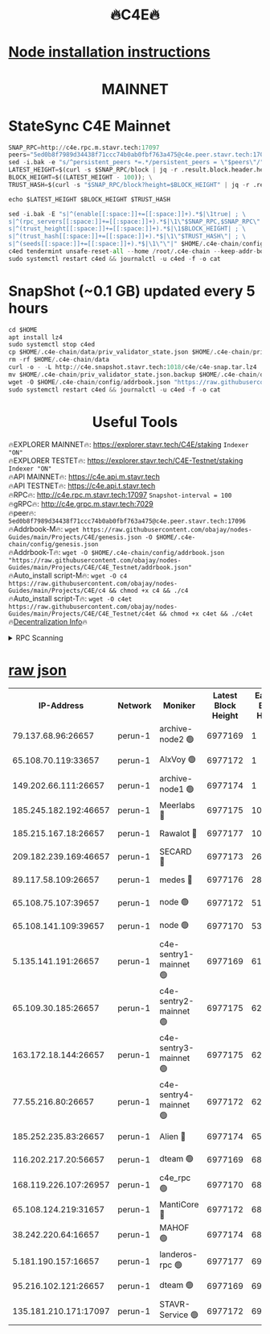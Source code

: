 <h1 align="center"> 🔥C4E🔥</h1>

[Node installation instructions](https://github.com/obajay/nodes-Guides/tree/main/Projects/C4E)
=

<h1 align="center"> MAINNET</h1>

# StateSync C4E Mainnet
```python
SNAP_RPC=http://c4e.rpc.m.stavr.tech:17097
peers="5ed0b8f7989d34438f71ccc74b0ab0fbf763a475@c4e.peer.stavr.tech:17096"
sed -i.bak -e "s/^persistent_peers *=.*/persistent_peers = \"$peers\"/" $HOME/.c4e-chain/config/config.toml
LATEST_HEIGHT=$(curl -s $SNAP_RPC/block | jq -r .result.block.header.height); \
BLOCK_HEIGHT=$((LATEST_HEIGHT - 100)); \
TRUST_HASH=$(curl -s "$SNAP_RPC/block?height=$BLOCK_HEIGHT" | jq -r .result.block_id.hash)

echo $LATEST_HEIGHT $BLOCK_HEIGHT $TRUST_HASH

sed -i.bak -E "s|^(enable[[:space:]]+=[[:space:]]+).*$|\1true| ; \
s|^(rpc_servers[[:space:]]+=[[:space:]]+).*$|\1\"$SNAP_RPC,$SNAP_RPC\"| ; \
s|^(trust_height[[:space:]]+=[[:space:]]+).*$|\1$BLOCK_HEIGHT| ; \
s|^(trust_hash[[:space:]]+=[[:space:]]+).*$|\1\"$TRUST_HASH\"| ; \
s|^(seeds[[:space:]]+=[[:space:]]+).*$|\1\"\"|" $HOME/.c4e-chain/config/config.toml
c4ed tendermint unsafe-reset-all --home /root/.c4e-chain --keep-addr-book
sudo systemctl restart c4ed && journalctl -u c4ed -f -o cat
```
# SnapShot (~0.1 GB) updated every 5 hours
```python
cd $HOME
apt install lz4
sudo systemctl stop c4ed
cp $HOME/.c4e-chain/data/priv_validator_state.json $HOME/.c4e-chain/priv_validator_state.json.backup
rm -rf $HOME/.c4e-chain/data
curl -o - -L http://c4e.snapshot.stavr.tech:1018/c4e/c4e-snap.tar.lz4 | lz4 -c -d - | tar -x -C $HOME/.c4e-chain --strip-components 2
mv $HOME/.c4e-chain/priv_validator_state.json.backup $HOME/.c4e-chain/data/priv_validator_state.json
wget -O $HOME/.c4e-chain/config/addrbook.json "https://raw.githubusercontent.com/obajay/nodes-Guides/main/Projects/C4E/addrbook.json"
sudo systemctl restart c4ed && journalctl -u c4ed -f -o cat
```
 <h1 align="center"> Useful Tools</h1>

🔥EXPLORER MAINNET🔥:  https://explorer.stavr.tech/C4E/staking            `Indexer "ON"` \
🔥EXPLORER TESTET🔥:   https://explorer.stavr.tech/C4E-Testnet/staking     `Indexer "ON"` \
🔥API MAINNET🔥:       https://c4e.api.m.stavr.tech \
🔥API TESTNET🔥:       https://c4e.api.t.stavr.tech \
🔥RPC🔥:               http://c4e.rpc.m.stavr.tech:17097                  `Snapshot-interval = 100` \
🔥gRPC🔥:              http://c4e.grpc.m.stavr.tech:7029 \
🔥peer🔥:              `5ed0b8f7989d34438f71ccc74b0ab0fbf763a475@c4e.peer.stavr.tech:17096` \
🔥Addrbook-M🔥:    ```wget https://raw.githubusercontent.com/obajay/nodes-Guides/main/Projects/C4E/genesis.json -O $HOME/.c4e-chain/config/genesis.json``` \
🔥Addrbook-T🔥:    ```wget -O $HOME/.c4e-chain/config/addrbook.json "https://raw.githubusercontent.com/obajay/nodes-Guides/main/Projects/C4E/C4E_Testnet/addrbook.json"``` \
🔥Auto_install script-M🔥: ```wget -O c4 https://raw.githubusercontent.com/obajay/nodes-Guides/main/Projects/C4E/c4 && chmod +x c4 && ./c4``` \
🔥Auto_install script-T🔥: ```wget -O c4et https://raw.githubusercontent.com/obajay/nodes-Guides/main/Projects/C4E/C4E_Testnet/c4et && chmod +x c4et && ./c4et``` \
🔥[Decentralization Info](https://github.com/obajay/StateSync-snapshots/tree/main/Projects/C4E/Decentralization)🔥




<details>
<summary>RPC Scanning</summary>

<h2 align="center"> We scan nodes in real time every 4 hours. And we provide the final result of RPC endpoints.
We cannot influence the operation of these nodes in any way. </h2>


```python
If Voting Power is higher than 0 --> then the Node is a validator of the network and may be subject to attack and be a potential threat to the chain.
```
```python
We marked such validators with a red symbol
```

</details>

[raw json](https://rpc-check.c4e.stavr.tech/c4e/rpc-c4e-result.json)
=



<table><tr><th>IP-Address</th><th>Network</th><th>Moniker</th><th>Latest Block Height</th><th>Earliest Block Height</th><th>Catching Up</th><th>Tx Index</th><th>Voting Power</th><th>Scan Time</th></tr><tr><td>79.137.68.96:26657</td><td>perun-1</td><td>archive-node2 🟢</td><td>6977169</td><td>1</td><td>False</td><td>on</td><td>0</td><td>2024-01-31T22:01:39.911497390UTC</td></tr><tr><td>65.108.70.119:33657</td><td>perun-1</td><td>AlxVoy 🟢</td><td>6977172</td><td>1</td><td>False</td><td>on</td><td>0</td><td>2024-01-31T22:01:53.935769859UTC</td></tr><tr><td>149.202.66.111:26657</td><td>perun-1</td><td>archive-node1 🟢</td><td>6977174</td><td>1</td><td>False</td><td>on</td><td>0</td><td>2024-01-31T22:02:09.966814303UTC</td></tr><tr><td>185.245.182.192:46657</td><td>perun-1</td><td>Meerlabs 🔴</td><td>6977175</td><td>1051501</td><td>False</td><td>on</td><td>527310</td><td>2024-01-31T22:02:17.284006656UTC</td></tr><tr><td>185.215.167.18:26657</td><td>perun-1</td><td>Rawalot 🔴</td><td>6977177</td><td>1090501</td><td>False</td><td>on</td><td>701423</td><td>2024-01-31T22:02:29.315755482UTC</td></tr><tr><td>209.182.239.169:46657</td><td>perun-1</td><td>SECARD 🔴</td><td>6977173</td><td>2616101</td><td>False</td><td>off</td><td>1136703</td><td>2024-01-31T22:02:05.093317983UTC</td></tr><tr><td>89.117.58.109:26657</td><td>perun-1</td><td>medes 🔴</td><td>6977176</td><td>2826001</td><td>False</td><td>off</td><td>1484927</td><td>2024-01-31T22:02:24.460130984UTC</td></tr><tr><td>65.108.75.107:39657</td><td>perun-1</td><td>node 🟢</td><td>6977172</td><td>5198801</td><td>False</td><td>on</td><td>0</td><td>2024-01-31T22:01:56.320347967UTC</td></tr><tr><td>65.108.141.109:39657</td><td>perun-1</td><td>node 🟢</td><td>6977170</td><td>5303301</td><td>False</td><td>on</td><td>0</td><td>2024-01-31T22:01:42.355263562UTC</td></tr><tr><td>5.135.141.191:26657</td><td>perun-1</td><td>c4e-sentry1-mainnet 🟢</td><td>6977169</td><td>6198001</td><td>False</td><td>on</td><td>0</td><td>2024-01-31T22:01:38.968179157UTC</td></tr><tr><td>65.109.30.185:26657</td><td>perun-1</td><td>c4e-sentry2-mainnet 🟢</td><td>6977175</td><td>6238301</td><td>False</td><td>on</td><td>0</td><td>2024-01-31T22:02:16.930755293UTC</td></tr><tr><td>163.172.18.144:26657</td><td>perun-1</td><td>c4e-sentry3-mainnet 🟢</td><td>6977175</td><td>6239001</td><td>False</td><td>on</td><td>0</td><td>2024-01-31T22:02:18.025700522UTC</td></tr><tr><td>77.55.216.80:26657</td><td>perun-1</td><td>c4e-sentry4-mainnet 🟢</td><td>6977172</td><td>6241001</td><td>False</td><td>on</td><td>0</td><td>2024-01-31T22:01:53.553942759UTC</td></tr><tr><td>185.252.235.83:26657</td><td>perun-1</td><td>Alien 🔴</td><td>6977174</td><td>6502501</td><td>False</td><td>on</td><td>1136703</td><td>2024-01-31T22:02:10.414271299UTC</td></tr><tr><td>116.202.217.20:56657</td><td>perun-1</td><td>dteam 🟢</td><td>6977169</td><td>6800901</td><td>False</td><td>on</td><td>0</td><td>2024-01-31T22:01:39.215812735UTC</td></tr><tr><td>168.119.226.107:26957</td><td>perun-1</td><td>c4e_rpc 🟢</td><td>6977170</td><td>6877170</td><td>False</td><td>on</td><td>0</td><td>2024-01-31T22:01:46.728959165UTC</td></tr><tr><td>65.108.124.219:31657</td><td>perun-1</td><td>MantiCore 🔴</td><td>6977172</td><td>6877172</td><td>False</td><td>off</td><td>193341</td><td>2024-01-31T22:01:53.207983085UTC</td></tr><tr><td>38.242.220.64:16657</td><td>perun-1</td><td>MAHOF 🟢</td><td>6977174</td><td>6885501</td><td>False</td><td>on</td><td>0</td><td>2024-01-31T22:02:07.479056192UTC</td></tr><tr><td>5.181.190.157:16657</td><td>perun-1</td><td>landeros-rpc 🟢</td><td>6977177</td><td>6966001</td><td>False</td><td>on</td><td>0</td><td>2024-01-31T22:02:28.988060723UTC</td></tr><tr><td>95.216.102.121:26657</td><td>perun-1</td><td>dteam 🟢</td><td>6977169</td><td>6972601</td><td>False</td><td>on</td><td>0</td><td>2024-01-31T22:01:39.558154456UTC</td></tr><tr><td>135.181.210.171:17097</td><td>perun-1</td><td>STAVR-Service 🟢</td><td>6977172</td><td>6974301</td><td>False</td><td>on</td><td>0</td><td>2024-01-31T22:01:56.647636462UTC</td></tr></table>
